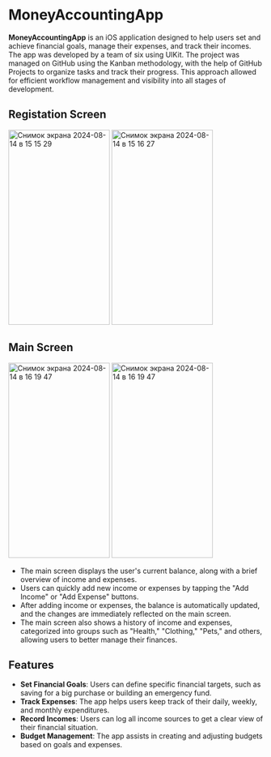 # MoneyAccountingApp
**MoneyAccountingApp** is an iOS application designed to help users set and achieve financial goals, manage their expenses, and track their incomes. 
The app was developed by a team of six using UIKit. 
The project was managed on GitHub using the Kanban methodology, with the help of GitHub Projects to organize tasks and track their progress. 
This approach allowed for efficient workflow management and visibility into all stages of development.

## Registation Screen
<img width="200" height="385" alt="Снимок экрана 2024-08-14 в 15 15 29" src="https://github.com/user-attachments/assets/cd177399-2bb9-4b1d-96f9-f19d0631ae82">
<img width="200" height="385" alt="Снимок экрана 2024-08-14 в 15 16 27" src="https://github.com/user-attachments/assets/be897250-ac55-4073-8048-49accd121550">

## Main Screen
<img width="200" height="385" alt="Снимок экрана 2024-08-14 в 16 19 47" src="https://github.com/user-attachments/assets/5e3247bf-5db7-49cb-bfda-aaa672555ce5">
<img width="200" height="385" alt="Снимок экрана 2024-08-14 в 16 19 47" src="https://github.com/user-attachments/assets/fbcd9390-2fa7-4e52-8fb1-3f51945984d2">

- The main screen displays the user's current balance, along with a brief overview of income and expenses.
- Users can quickly add new income or expenses by tapping the "Add Income" or "Add Expense" buttons.
- After adding income or expenses, the balance is automatically updated, and the changes are immediately reflected on the main screen.
- The main screen also shows a history of income and expenses, categorized into groups such as "Health," "Clothing," "Pets," and others, allowing users to better manage their finances.

## Features

- **Set Financial Goals**: Users can define specific financial targets, such as saving for a big purchase or building an emergency fund.
- **Track Expenses**: The app helps users keep track of their daily, weekly, and monthly expenditures.
- **Record Incomes**: Users can log all income sources to get a clear view of their financial situation.
- **Budget Management**: The app assists in creating and adjusting budgets based on goals and expenses.


